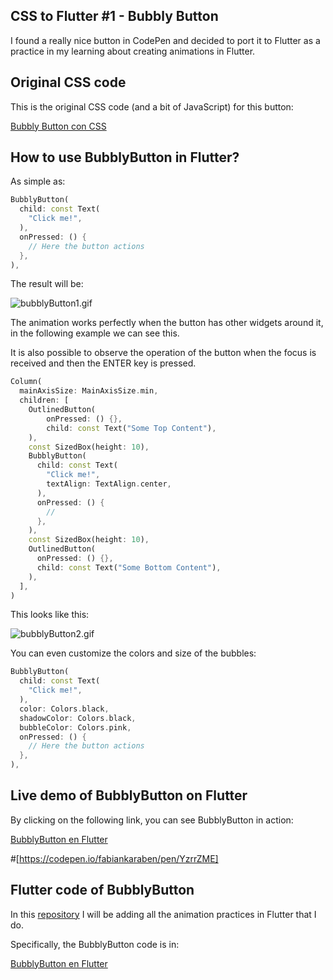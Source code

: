 ## CSS to Flutter #1 - Bubbly Button

I found a really nice button in CodePen and decided to port it to Flutter as a practice in my learning about creating animations in Flutter.

## Original CSS code

This is the original CSS code (and a bit of JavaScript) for this button:

[Bubbly Button con CSS](https://codepen.io/nourabusoud/pen/ypZzMM)

## How to use BubblyButton in Flutter?

As simple as:

```dart
BubblyButton(
  child: const Text(
    "Click me!",
  ),
  onPressed: () {
    // Here the button actions
  },
),
```

The result will be:

![bubblyButton1.gif](https://cdn.hashnode.com/res/hashnode/image/upload/v1640131270090/h6fMGo1WX.gif)

The animation works perfectly when the button has other widgets around it, in the following example we can see this.

It is also possible to observe the operation of the button when the focus is received and then the ENTER key is pressed.

```dart
Column(
  mainAxisSize: MainAxisSize.min,
  children: [
    OutlinedButton(
        onPressed: () {},
        child: const Text("Some Top Content"),
    ),
    const SizedBox(height: 10),
    BubblyButton(
      child: const Text(
        "Click me!",
        textAlign: TextAlign.center,
      ),
      onPressed: () {
        //
      },
    ),
    const SizedBox(height: 10),
    OutlinedButton(
      onPressed: () {},
      child: const Text("Some Bottom Content"),
    ),
  ],
)
```

This looks like this:

![bubblyButton2.gif](https://cdn.hashnode.com/res/hashnode/image/upload/v1640131667771/UdEWdHUon.gif)

You can even customize the colors and size of the bubbles:

```dart
BubblyButton(
  child: const Text(
    "Click me!",
  ),
  color: Colors.black,
  shadowColor: Colors.black,
  bubbleColor: Colors.pink,
  onPressed: () {
    // Here the button actions
  },
),
``` 

## Live demo of BubblyButton on Flutter

By clicking on the following link, you can see BubblyButton in action:

[BubblyButton en Flutter](https://css-to-flutter.fabdev.win/1-bubbly-button/)

#[https://codepen.io/fabiankaraben/pen/YzrrZME]

## Flutter code of BubblyButton

In this [repository](https://github.com/fabiankaraben/css-to-flutter-series) I will be adding all the animation practices in Flutter that I do.

Specifically, the BubblyButton code is in:

[BubblyButton en Flutter](https://github.com/fabiankaraben/css-to-flutter-series/tree/main/project_1_bubbly_button)